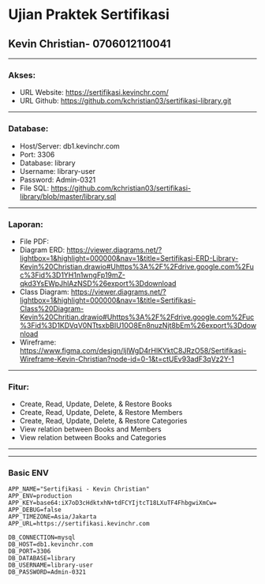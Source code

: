 # Ujian Praktek Sertifikasi
## Kevin Christian- 0706012110041
___

### Akses:
- URL Website: https://sertifikasi.kevinchr.com/
- URL Github: https://github.com/kchristian03/sertifikasi-library.git
___
### Database:
- Host/Server: db1.kevinchr.com
- Port: 3306
- Database: library
- Username: library-user
- Password: Admin-0321
- File SQL: https://github.com/kchristian03/sertifikasi-library/blob/master/library.sql
___
### Laporan:
- File PDF: 
- Diagram ERD: https://viewer.diagrams.net/?lightbox=1&highlight=000000&nav=1&title=Sertifikasi-ERD-Library-Kevin%20Christian.drawio#Uhttps%3A%2F%2Fdrive.google.com%2Fuc%3Fid%3D1YH1n1wngFp19mZ-qkd3YsEWpJhlAzNSD%26export%3Ddownload
- Class Diagram: https://viewer.diagrams.net/?lightbox=1&highlight=000000&nav=1&title=Sertifikasi-Class%20Diagram-Kevin%20Chritian.drawio#Uhttps%3A%2F%2Fdrive.google.com%2Fuc%3Fid%3D1KDVqV0NTtsxbBIU10O8En8nuzNjt8bEm%26export%3Ddownload
- Wireframe: https://www.figma.com/design/ljlWgD4rHlKYktC8JRzO58/Sertifikasi-Wireframe-Kevin-Christian?node-id=0-1&t=ctUEv93adF3qVz2Y-1
___

### Fitur:
- Create, Read, Update, Delete, & Restore Books
- Create, Read, Update, Delete, & Restore Members
- Create, Read, Update, Delete, & Restore Categories
- View relation between Books and Members
- View relation between Books and Categories
___
___
### Basic ENV
```env
APP_NAME="Sertifikasi - Kevin Christian"
APP_ENV=production
APP_KEY=base64:iX7oD3cHdktxhN+tdFCYIjtcT18LXuTF4FhbgwiXmCw=
APP_DEBUG=false
APP_TIMEZONE=Asia/Jakarta
APP_URL=https://sertifikasi.kevinchr.com

DB_CONNECTION=mysql
DB_HOST=db1.kevinchr.com
DB_PORT=3306
DB_DATABASE=library
DB_USERNAME=library-user
DB_PASSWORD=Admin-0321
```
